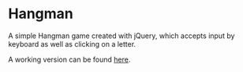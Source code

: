 # Hangman
A simple Hangman game created with jQuery, which accepts input by keyboard as well as clicking on a letter.

A working version can be found [here](http://nathaliemaes.be/projects/Hangman).